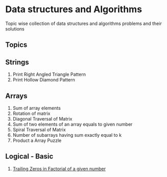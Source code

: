 # Data structures and Algorithms

Topic wise collection of data structures and algorithms problems and their solutions

## Topics

## Strings

1. Print Right Angled Triangle Pattern
2. Print Hollow Diamond Pattern

## Arrays

1. Sum of array elements
2. Rotation of matrix
3. Diagonal Traversal of Matrix
4. Sum of two elements of an array equals to given number
5. Spiral Traversal of Matrix
6. Number of subarrays having sum exactly equal to k
7. Product a Array Puzzle

## Logical - Basic

1. [Trailing Zeros in Factorial of a given number](/Logical/TrailingZerosInFactorialOfANumber)
